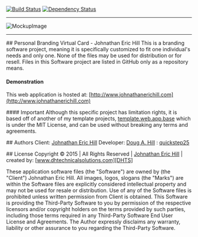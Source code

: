 [![Build Status][TRAVISIMG]][TRAVISLINK] [![Dependency Status](https://gemnasium.com/quickstep25/me.jeh.svg)](https://gemnasium.com/quickstep25/me.jeh)


----------
![MockupImage](http://www.johnathanerichill.com/media/images/mockup/mockup.iphone.png)

----------

##<i class="icon-file"></i> Personal Branding Virtual Card - Johnathan Eric Hill
This is a branding software project, meaning it is specifically customized to fit one individual's needs and only one.  None of the files may be used for distribution or for resell.  Files in this Software project are listed in GitHub only as a repository means.

#### Demonstration
This web application is hosted at: [http://www.johnathanerichill.com](http://www.johnathanerichill.com)

####<i class="icon-attention-circled"></i>  Important
Although this specific project has limitation rights, it is based off of another of my template projects, [template.web.app.base](https://github.com/quickstep25/template.web.app.base) which is under the MIT License, and can be used without breaking any terms and agreements.

##<i class="icon-user"></i> Authors
Client:  [Johnathan Eric Hill][ERIC]
Developer: [Doug A. Hill][DOUG] : [quickstep25][DOUG]

##<i class="icon-hammer"></i> License
Copyright &copy; 2015 | All Rights Reserved | [Johnathan Eric Hill][ERIC] | created by: [www.dhtechnicalsolutions.com][DHTS]


These application software files (the "Software") are owned by (the "Client") Johnathan Eric Hill. All images, logos, slogans (the "Marks") are within the Software files are explicitly considered intellectual property and may not be used for resale or distribution. Use of any of the Software files is prohibited unless written permission from Client is obtained. This Software is providing the Third-Party Software to you by permission of the respective licensors and/or copyright holders on the terms provided by such parties, including those terms required in any Third-Party Software End User License and Agreements. The Author expressly disclaims any warranty, liability or other assurance to you regarding the Third-Party Software.



[ERIC]: http://www.johnathanerichill.com
[DHTS]: http://www.dhtechnicalsolutions.com
[DOUG]: quickstep25@users.noreply.github.com

[TRAVISLINK]: https://travis-ci.org/quickstep25/me.jeh

[TRAVISIMG]: https://travis-ci.org/quickstep25/me.jeh.svg?branch=master 
